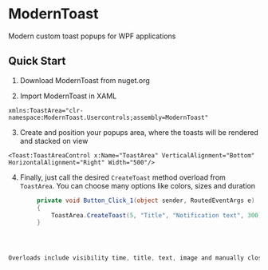 # ModernToast
Modern custom toast popups for WPF applications

## Quick Start

1. Download ModernToast from nuget.org

2. Import ModernToast in XAML

```xaml
xmlns:ToastArea="clr-namespace:ModernToast.Usercontrols;assembly=ModernToast"
```

3. Create and position your popups area, where the toasts will be rendered and stacked on view

```xaml
<Toast:ToastAreaControl x:Name="ToastArea" VerticalAlignment="Bottom" HorizontalAlignment="Right" Width="500"/>
```

4. Finally, just call the desired `CreateToast` method overload from `ToastArea`. You can choose many options like colors, sizes and duration

```c#
        private void Button_Click_1(object sender, RoutedEventArgs e)
        {
            ToastArea.CreateToast(5, "Title", "Notification text", 300);
        }
```

```c#



Overloads include visibility time, title, text, image and manually close button visibility
